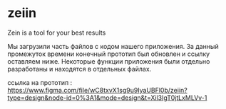 # zeiin
Zein is a tool for your best results

Мы загрузили часть файлов с кодом нашего приложения. За данный промежуток времени конечный прототип был обновлен и ссылку оставляем ниже. 
Некоторые функции приложения были отдельно разработаны и находятся в отдельных файлах.  

ссылка на прототип : 
https://www.figma.com/file/wC8txvX1sg9u9IyaUBFl0b/zeiin?type=design&node-id=0%3A1&mode=design&t=Xil3IgT0jtLxMLVv-1  
